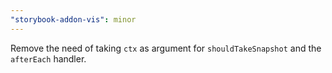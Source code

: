 ```yaml
---
"storybook-addon-vis": minor
---
```


Remove the need of taking `ctx` as argument for `shouldTakeSnapshot` and the `afterEach` handler.
